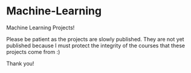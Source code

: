 # Machine-Learning
Machine Learning Projects!

Please be patient as the projects are slowly published. 
They are not yet published because I must protect the integrity of the courses that these projects come from :)

Thank you! 
